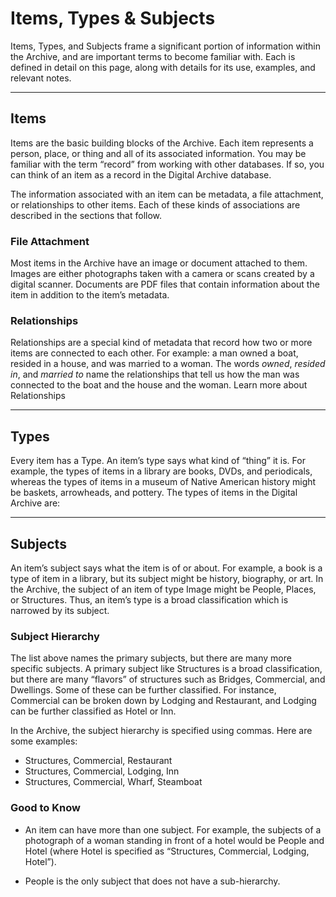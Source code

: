 # Items, Types & Subjects

Items, Types, and Subjects frame a significant portion of information within the Archive, and are important terms to become familiar with. Each is defined in detail on this page, along with details for its use, examples, and relevant notes.

---



## Items

Items are the basic building blocks of the Archive. Each item represents a person, place, or thing and all of its associated information. You may be familiar with the term “record” from working with other databases. If so, you can think of an item as a record in the Digital Archive database.

The information associated with an item can be metadata, a file attachment, or relationships to other items. Each of these kinds of associations are described in the sections that follow.





### File Attachment

Most items in the Archive have an image or document attached to them. Images are either photographs taken with a camera or scans created by a digital scanner. Documents are PDF files that contain information about the item in addition to the item’s metadata.

### Relationships

Relationships are a special kind of metadata that record how two or more items are connected to each other. For example: a man owned a boat, resided in a house, and was married to a woman. The words *owned*, *resided in*, and *married to* name the relationships that tell us how the man was connected to the boat and the house and the woman. Learn more about Relationships

---

## Types

Every item has a Type. An item’s type says what kind of “thing” it is. For example, the types of items in a library are books, DVDs, and periodicals, whereas the types of items in a museum of Native American history might be baskets, arrowheads, and pottery. The types of items in the Digital Archive are:


---

## Subjects

An item’s subject says what the item is of or about. For example, a book is a type of item in a library, but its subject might be history, biography, or art. In the Archive, the subject of an item of type Image might be People, Places, or Structures. Thus, an item’s type is a broad classification which is narrowed by its subject.

### Subject Hierarchy

The list above names the primary subjects, but there are many more specific subjects. A primary subject like Structures is a broad classification, but there are many “flavors” of structures such as Bridges, Commercial, and Dwellings. Some of these can be further classified. For instance, Commercial can be broken down by Lodging and Restaurant, and Lodging can be further classified as Hotel or Inn.

In the Archive, the subject hierarchy is specified using commas. Here are some examples:

- Structures, Commercial, Restaurant
- Structures, Commercial, Lodging, Inn
- Structures, Commercial, Wharf, Steamboat

### Good to Know

- An item can have more than one subject. For example, the subjects of a photograph of a woman standing in front of a hotel would be People and Hotel (where Hotel is specified as “Structures, Commercial, Lodging, Hotel”).

- People is the only subject that does not have a sub-hierarchy.